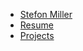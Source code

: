 <!DOCTYPE html>
<html lang="en">
<head>
    <meta charset="UTF-8">
    <meta name="viewport" content="width=device-width, initial-scale=1.0">
    <meta http-equiv="X-UA-Compatible" content="ie=edge">
    <title>Stefon Miller</title>
	<link rel="stylesheet" href="css/contentstyle.css">
</head>
<body>
    <ul class="navbar">
		<li class="navitem"><a class="navlink" href="">Stefon Miller</a></li>
		<li class="navitem"><a class="navlink" href="Pam.html">Resume</a></li>
		<li class="navitem"><a class="navlink" href="Phipps.html">Projects</a></li>
	</ul>
</body>
</html>
